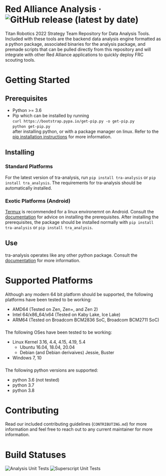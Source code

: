 # Red Alliance Analysis &middot; ![GitHub release (latest by date)](https://img.shields.io/github/v/release/titanscout2022/red-alliance-analysis)
Titan Robotics 2022 Strategy Team Repository for Data Analysis Tools. Included with these tools are the backend data analysis engine formatted as a python package, associated binaries for the analysis package, and premade scripts that can be pulled directly from this repository and will integrate with other Red Alliance applications to quickly deploy FRC scouting tools.
# Getting Started
## Prerequisites
* Python >= 3.6
* Pip which can be installed by running\
`curl https://bootstrap.pypa.io/get-pip.py -o get-pip.py`\
`python get-pip.py`\
after installing python, or with a package manager on linux. Refer to the [pip installation instructions](https://pip.pypa.io/en/stable/installing/) for more information.
## Installing
### Standard Platforms
For the latest version of tra-analysis, run `pip install tra-analysis` or `pip install tra_analysis`. The requirements for tra-analysis should be automatically installed.
### Exotic Platforms (Android)
[Termux](https://termux.com/) is recommended for a linux environemnt on Android. Consult the [documentation](https://titanscouting.github.io/analysis/general/installation#exotic-platforms-android) for advice on installing the prerequisites. After installing the prerequisites, the package should be installed normally with `pip install tra-analysis` or `pip install tra_analysis`. 
## Use
tra-analysis operates like any other python package. Consult the [documentation](https://titanscouting.github.io/analysis/tra_analysis/) for more information.
# Supported Platforms
Although any modern 64 bit platform should be supported, the following platforms have been tested to be working:
* AMD64 (Tested on Zen, Zen+, and Zen 2)
* Intel 64/x86_64/x64 (Tested on Kaby Lake, Ice Lake)
* ARM64 (Tested on Broadcom BCM2836 SoC, Broadcom BCM2711 SoC)
### 
The following OSes have been tested to be working:
* Linux Kernel 3.16, 4.4, 4.15, 4.19, 5.4
	* Ubuntu 16.04, 18.04, 20.04
	* Debian (and Debian derivaives) Jessie, Buster
* Windows 7, 10
### 
The following python versions are supported:
* python 3.6 (not tested)
* python 3.7
* python 3.8
# Contributing
Read our included contributing guidelines (`CONTRIBUTING.md`) for more information and feel free to reach out to any current maintainer for more information. 
# Build Statuses
![Analysis Unit Tests](https://github.com/titanscout2022/red-alliance-analysis/workflows/Analysis%20Unit%20Tests/badge.svg)
![Superscript Unit Tests](https://github.com/titanscout2022/red-alliance-analysis/workflows/Superscript%20Unit%20Tests/badge.svg?branch=master)